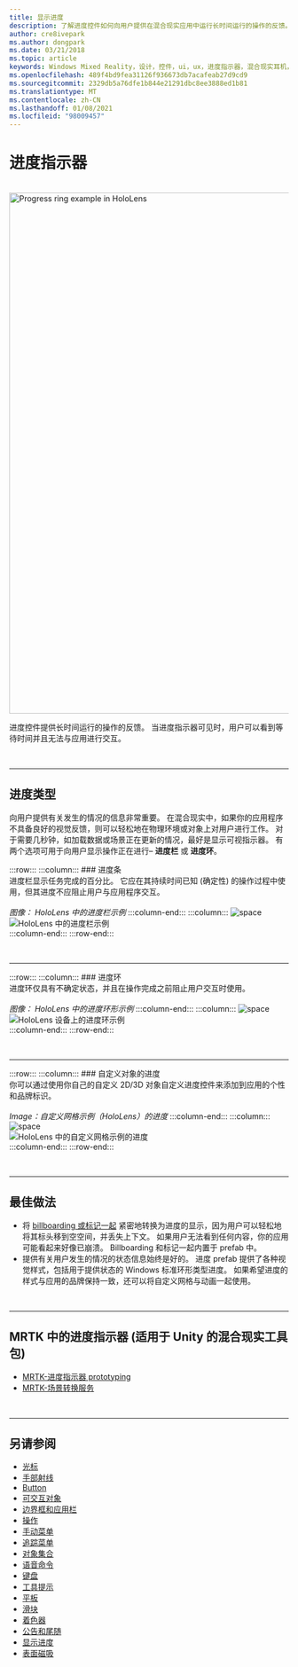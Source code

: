 ```yaml
---
title: 显示进度
description: 了解进度控件如何向用户提供在混合现实应用中运行长时间运行的操作的反馈。
author: cre8ivepark
ms.author: dongpark
ms.date: 03/21/2018
ms.topic: article
keywords: Windows Mixed Reality，设计，控件，ui，ux，进度指示器，混合现实耳机，windows Mixed Reality 耳机，虚拟现实耳机，HoloLens，MRTK，混合现实工具包
ms.openlocfilehash: 489f4bd9fea31126f936673db7acafeab27d9cd9
ms.sourcegitcommit: 2329db5a76dfe1b844e21291dbc8ee3888ed1b81
ms.translationtype: MT
ms.contentlocale: zh-CN
ms.lasthandoff: 01/08/2021
ms.locfileid: "98009457"
---
```

# <a name="progress-indicator"></a>进度指示器

<br>

<img src="images/MRTK_ProgressIndicator.gif" alt="Progress ring example in HoloLens" width="940px">

进度控件提供长时间运行的操作的反馈。 当进度指示器可见时，用户可以看到等待时间并且无法与应用进行交互。

<br>

---

## <a name="types-of-progress"></a>进度类型

向用户提供有关发生的情况的信息非常重要。 在混合现实中，如果你的应用程序不具备良好的视觉反馈，则可以轻松地在物理环境或对象上对用户进行工作。 对于需要几秒钟，如加载数据或场景正在更新的情况，最好是显示可视指示器。 有两个选项可用于向用户显示操作正在进行– **进度栏** 或 **进度环**。

:::row:::
    :::column:::
        ### <a name="progress-barbr"></a>进度条<br>
        进度栏显示任务完成的百分比。 它应在其持续时间已知 (确定性) 的操作过程中使用，但其进度不应阻止用户与应用程序交互。<br>
        <br>
        *图像： HoloLens 中的进度栏示例*
    :::column-end:::
        :::column:::
        ![space](images/spacer-20x582.png)<br>
       ![HoloLens 中的进度栏示例](images/640px-progressbar.jpg)<br>
    :::column-end:::
:::row-end:::

<br>

---

:::row:::
    :::column:::
        ### <a name="progress-ringbr"></a>进度环<br>
        进度环仅具有不确定状态，并且在操作完成之前阻止用户交互时使用。<br>
        <br>
        *图像： HoloLens 中的进度环形示例*
    :::column-end:::
        :::column:::
        ![space](images/spacer-20x582.png)<br>
       ![HoloLens 设备上的进度环示例](images/640px-progressring.jpg)<br>
    :::column-end:::
:::row-end:::

<br>

---

:::row:::
    :::column:::
        ### <a name="progress-with-a-custom-objectbr"></a>自定义对象的进度<br>
        你可以通过使用你自己的自定义 2D/3D 对象自定义进度控件来添加到应用的个性和品牌标识。<br>
        <br>
        *Image：自定义网格示例（HoloLens）的进度*
    :::column-end:::
        :::column:::
        ![space](images/spacer-20x582.png)<br>
       ![HoloLens 中的自定义网格示例的进度](images/640px-progresscustom.jpg)<br>
    :::column-end:::
:::row-end:::

<br>

---

## <a name="best-practices"></a>最佳做法
* 将 [billboarding 或标记一起](billboarding-and-tag-along.md) 紧密地转换为进度的显示，因为用户可以轻松地将其标头移到空空间，并丢失上下文。 如果用户无法看到任何内容，你的应用可能看起来好像已崩溃。 Billboarding 和标记一起内置于 prefab 中。
* 提供有关用户发生的情况的状态信息始终是好的。 进度 prefab 提供了各种视觉样式，包括用于提供状态的 Windows 标准环形类型进度。 如果希望进度的样式与应用的品牌保持一致，还可以将自定义网格与动画一起使用。

<br>

---

## <a name="progress-indicator-in-mrtk-mixed-reality-toolkit-for-unity"></a>MRTK 中的进度指示器 (适用于 Unity 的混合现实工具包) 

* [MRTK-进度指示器 prototyping](https://github.com/microsoft/MixedRealityToolkit-Unity/tree/mrtk_release/Assets/MRTK/SDK/Features/UX/Prefabs/ProgressIndicators)
* [MRTK-场景转换服务](https://microsoft.github.io/MixedRealityToolkit-Unity/Documentation/Extensions/SceneTransitionService/SceneTransitionServiceOverview.html)


<br>

---

## <a name="see-also"></a>另请参阅

* [光标](cursors.md)
* [手部射线](point-and-commit.md)
* [Button](button.md)
* [可交互对象](interactable-object.md)
* [边界框和应用栏](app-bar-and-bounding-box.md)
* [操作](direct-manipulation.md)
* [手动菜单](hand-menu.md)
* [追踪菜单](near-menu.md)
* [对象集合](object-collection.md)
* [语音命令](voice-input.md)
* [键盘](keyboard.md)
* [工具提示](tooltip.md)
* [平板](slate.md)
* [滑块](slider.md)
* [着色器](shader.md)
* [公告和尾随](billboarding-and-tag-along.md)
* [显示进度](progress.md)
* [表面磁吸](surface-magnetism.md)
